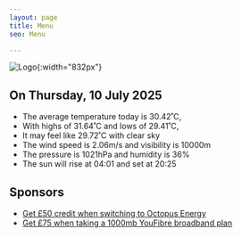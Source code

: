 ```yaml
---
layout: page
title: Menu
seo: Menu

---
```


![Logo](/images/logo.jpg){:width="832px"}

<!-- weather_marker starts -->
## On Thursday, 10 July 2025

- The average temperature today is 30.42˚C,
- With highs of 31.64˚C and lows of 29.41˚C,
- It may feel like 29.72˚C with clear sky
- The wind speed is 2.06m/s and visibility is 10000m
- The pressure is 1021hPa and humidity is 36%
- The sun will rise at 04:01 and set at 20:25

<!-- weather_marker ends -->

## Sponsors

- [Get £50 credit when switching to Octopus Energy](https://bit.ly/3oD1nnS)
- [Get £75 when taking a 1000mb YouFibre broadband plan](https://aklam.io/91zWhU?)
